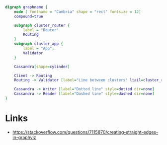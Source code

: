 ```dot
digraph graphname {
    node [ fontname = "Cambria" shape = "rect" fontsize = 12]
    compound=true

    subgraph cluster_router {
        label = "Router"
        Routing
    }
    subgraph cluster_app {
        label = "App";
        Validator
    }

    Cassandra[shape=cylinder]

    Client -> Routing
    Routing -> Validator [label="Line between clusters" ltail=cluster_router lhead=cluster_app]

    Cassandra -> Writer [label="Dotted line" style=dotted dir=none]
    Cassandra -> Reader [label="Dashed line" style=dashed dir=none]    
}
```

# Links

- https://stackoverflow.com/questions/7115870/creating-straight-edges-in-graphviz